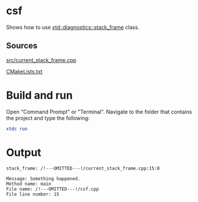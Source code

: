 # csf

Shows how to use [xtd::diagnostics::stack_frame](https://codedocs.xyz/gammasoft71/xtd/classxtd_1_1diagnostics_1_1stack__frame.html) class.

## Sources

[src/current_stack_frame.cpp](src/csf.cpp)

[CMakeLists.txt](CMakeLists.txt)

# Build and run

Open "Command Prompt" or "Terminal". Navigate to the folder that contains the project and type the following:

```cmake
xtdc run
```

# Output

```
stack_frame: /!---OMITTED---!/current_stack_frame.cpp:15:0

Message: Something happened.
Method name: main
File name: /!---OMITTED---!/csf.cpp
File line number: 15
```
